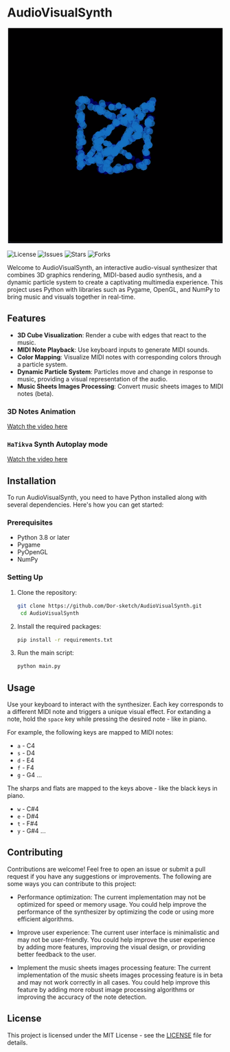 # AudioVisualSynth

<p align="center">
  <img src="images/david.gif" alt="AudioVisualSynth Logo">
</p>

![License](https://img.shields.io/github/license/Dor-sketch/AudioVisualSynth)
![Issues](https://img.shields.io/github/issues/Dor-sketch/AudioVisualSynth)
![Stars](https://img.shields.io/github/stars/Dor-sketch/AudioVisualSynth)
![Forks](https://img.shields.io/github/forks/Dor-sketch/AudioVisualSynth)

Welcome to AudioVisualSynth, an interactive audio-visual synthesizer that combines 3D graphics rendering, MIDI-based audio synthesis, and a dynamic particle system to create a captivating multimedia experience. This project uses Python with libraries such as Pygame, OpenGL, and NumPy to bring music and visuals together in real-time.

## Features

- **3D Cube Visualization**: Render a cube with edges that react to the music.
- **MIDI Note Playback**: Use keyboard inputs to generate MIDI sounds.
- **Color Mapping**: Visualize MIDI notes with corresponding colors through a particle system.
- **Dynamic Particle System**: Particles move and change in response to music, providing a visual representation of the audio.
- **Music Sheets Images Processing**: Convert music sheets images to MIDI notes (beta).

### 3D Notes Animation

[Watch the video here](https://github.com/Dor-sketch/AudioVisualSynth/assets/138825033/42a33834-a56d-4695-8607-f15fd25d123d)


### `HaTikva` Synth Autoplay mode

[Watch the video here](https://github.com/Dor-sketch/AudioVisualSynth/assets/138825033/5d5aa6d6-9688-42f7-89ef-ec6a32943f91)

## Installation

To run AudioVisualSynth, you need to have Python installed along with several dependencies. Here's how you can get started:

### Prerequisites

- Python 3.8 or later
- Pygame
- PyOpenGL
- NumPy

### Setting Up

1. Clone the repository:

   ```bash
   git clone https://github.com/Dor-sketch/AudioVisualSynth.git
    cd AudioVisualSynth
    ```

2. Install the required packages:

    ```bash
    pip install -r requirements.txt
    ```

3. Run the main script:

   ```bash
   python main.py
   ```

## Usage

Use your keyboard to interact with the synthesizer. Each key corresponds to a different MIDI note and triggers a unique visual effect. For extanding a note, hold the `space` key while pressing the desired note - like in piano.

For example, the following keys are mapped to MIDI notes:

- `a` - C4
- `s` - D4
- `d` - E4
- `f` - F4
- `g` - G4
...

The sharps and flats are mapped to the keys above - like the black keys in piano.

- `w` - C#4
- `e` - D#4
- `t` - F#4
- `y` - G#4
...

## Contributing

Contributions are welcome! Feel free to open an issue or submit a pull request if you have any suggestions or improvements. The following are some ways you can contribute to this project:

- Performance optimization: The current implementation may not be optimized for speed or memory usage. You could help improve the performance of the synthesizer by optimizing the code or using more efficient algorithms.

- Improve user experience: The current user interface is minimalistic and may not be user-friendly. You could help improve the user experience by adding more features, improving the visual design, or providing better feedback to the user.

- Implement the music sheets images processing feature: The current implementation of the music sheets images processing feature is in beta and may not work correctly in all cases. You could help improve this feature by adding more robust image processing algorithms or improving the accuracy of the note detection.

## License

This project is licensed under the MIT License - see the [LICENSE](LICENSE) file for details.

